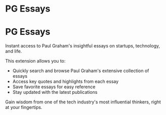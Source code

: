 # PG Essays

# PG Essays

Instant access to Paul Graham's insightful essays on startups, technology, and life.

This extension allows you to:
- Quickly search and browse Paul Graham's extensive collection of essays
- Access key quotes and highlights from each essay
- Save favorite essays for easy reference
- Stay updated with the latest publications

Gain wisdom from one of the tech industry's most influential thinkers, right at your fingertips.
